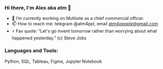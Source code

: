 ### Hi there, I'm Alex aka atm 👋


- 🔭 I’m currently working on Multisite as a chief commercial officer.
- 📫 How to reach me: telegram @atm4ppl, email atm4people@gmail.com
- ⚡ Fav quote: “Let's go invent tomorrow rather than worrying about what happened yesterday.” (c) Steve Jobs

### Languages and Tools:
Python, SQL, Tableau, Figma, Jupyter Notebook
